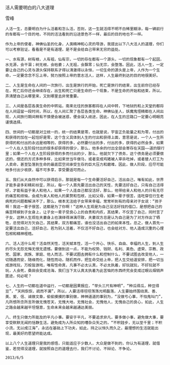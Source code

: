 活人需要明白的八大道理

雪峰


    人活一生，总要明白为什么活着和怎么活，否则，这一生就活得不明不白稀里糊涂，每一辆前行的车都有一个目的地，不同的活法看到的沿途景色不一样，最后的目的地也不一样。

    作为上帝的使者，神佛仙圣的化身，人类精神和心灵的导游，我提出以下八大活人的道理，你们可以考察验证，看看是不是有道理，是不是会给自己带来无穷的益处。

    一、水有源，树有根，人有祖，仙有宗，一切的存在都有一个源头，一切的现象都有一个起因，水无源，会干涸；树无根，会枯萎；人无祖，会飘零；仙无宗，会堕落。因此，活人一生，一定要让自己的心灵与源头保持联系才得以清澈得以永恒，一切生命的源头是上帝，人作为一个生命，一定要念念不忘上帝，努力按照上帝的意志活人，这样，人生最终到达的目的地很美好。

    二、人生是生命在人间的一次旅行，出生是旅行的开始，死亡是旅行的结束，出生前你已经存在，死亡后你还会继续存在，出生和死亡只是生命的一个现象，不是生命的开始和结束，所以，弄清楚自己从哪里来，又到哪里去非常重要。

    三、人间是各层各类生命的中转站，南来北往的旅客都将在人间中转，下地狱的和上天堂的都将在人间逗留一段时间，所以，在人间汇聚了各层各类生命，神佛仙圣人，妖魔鬼怪精都在人间出现，人间旅行期间稍有不慎便会被迷惑，便会误入歧途，因此，在人生的岔路口一定要心明眼亮谨慎选择。

    四、世间的一切都是对立统一的，统一的结果是零，也就是说，宇宙正负能量之和为零，付出的和获得的加在一起恰好是零，这个含义具体到人生的付出和获得上面，意思是说，一个人一生所获得的和付出的永远是相等的，获得的多，必然要付出的多，付出的多，获得的必然会多，如果一个人在人生阶段付出的很多却获得的很少，那么，他多余的付出全部会寄存在天国——道的银行里；如果一个人在人生阶段获得的多而付出的少，那么，他就欠下了债务，这个债务是必须要偿还的，偿还的方式多种多样，比如来世当牛做马，或者变成鸡猪被人宰杀吃掉，或者替人打工为人卖命，甚至坠落到生命的最底层空间承受生存的巨大压力和磨难，因此，做人阶段，应尽可能地多付出少收获，福不可多享，享受要适可而止。

    五、我们从大自然中可以获得启示，那就是每一个生命要活好自己，活出自己，唯有如此，世界才能多姿多彩精彩纷呈，所以，每一个人首先要活出自己的天性，先要活好自己，只有自己活得好，才能有益于亲人和他人，如果一个人连自己都没活好，那么，他带给亲人和他人的只有无尽的痛苦和烦恼，会成为亲人和他人的累赘和包袱，比如父母，如果一辈子很苦，连吃穿住行生老病死的问题都解决不了，那么，根本无法给子女带来幸福，常常听到有的母亲对子女说：“孩子啊！我这一辈子很苦，这都是为了你啊！”这种人生观是为自己没活好找的借口，是想把自己的痛苦转嫁到子女身上，让子女一辈子受良心上的自责和内疚，其结果，不仅苦了自己，同时苦了子女，这种人生观在夫妻身上也演绎得淋漓尽致，夫妻双方总是认为自己是为了对方作出了牺牲，总觉得对方欠自己，其结果，双方都痛苦，谁也没活出自己的如来本性。总之，做人首先一定要活出自己，活好自己，若为别人活着，不仅活不好自己，也会给对方、他人造成沉重的心理包袱和精神桎梏。

    六、活人活什么呢？活自然天性，活天赋本性，活一个开心、快乐、自由、幸福的人生，到人生的尽头无怨无悔无恨无遗憾。要做到这一点，不能为权势、钱财、名利、美色、虚荣、宗教、政党、国家、民族、家庭、他人而活，不要试图去拥有什么和控制什么，不要试图去改变他人，一切随遇而安，随缘而化，随性而动，随机而作，把生命交给上帝，把人生交给道安排，把一切当成游戏玩，万般皆游戏，唯有性命真，凡事不必太认真，不必太执着，好玩就玩，不好玩就不玩，人会死，桑田会变成沧海，我们当下太认真太执着为此苦恼的东西终究会变成过眼云烟销声匿迹，何必呢？

    七、人生的一切都在道中运行，一切都是因果报应，“举头三尺有神明”，“种瓜得瓜，种豆得豆”，“天网恢恢，疏而不漏”，所以，人要活得坦坦荡荡光明磊落，人生要始终围绕真、善、美、爱、信、诚做文章，偷偷摸摸的事别做，神神道道的事别为，“没做亏心事，不怕鬼叫门”，凡所想所念所言所做无愧苍天，无愧大地，无愧社会，无愧他人，无愧自己的良心，如此，人生之路会越来越平坦惬意，生命未来会越来越通达美丽。

    八、终生只做力所能及的平凡小事。要安于平凡，不要追求非凡，要多做小事，避免做大事，要享受默默无闻的恬静生活，避免成为人所众知的嘈杂众矢之的，“不积跬步，无以至千里；不积小流，无以成江海”，永远在基础上下功夫，如此，持之以恒久而久之，最理想的生活就能出现，最美好的愿望终能达成。

    以上八个人生道理只是我的感悟，只能适应于少数人，大众是做不到的，你认为有道理，就借鉴，若觉得没道理，就按照自己的道理去行，我们不讨论、不辩论、不争论。

    2013/6/5



